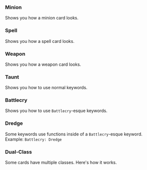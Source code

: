 ### Minion
Shows you how a minion card looks.

### Spell
Shows you how a spell card looks.

### Weapon
Shows you how a weapon card looks.

### Taunt
Shows you how to use normal keywords.

### Battlecry
Shows you how to use `Battlecry`-esque keywords.

### Dredge
Some keywords use functions inside of a `Battlecry`-esque keyword. Example: `Battlecry: Dredge`

### Dual-Class
Some cards have multiple classes. Here's how it works.
